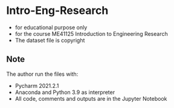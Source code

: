 # Intro-Eng-Research
* for educational purpose only
* for the course ME41125 Introduction to Engineering Research
* The dataset file is copyright
## Note
The author run the files with:
* Pycharm 2021.2.1
* Anaconda and Python 3.9 as interpreter
* All code, comments and outputs are in the Jupyter Notebook
